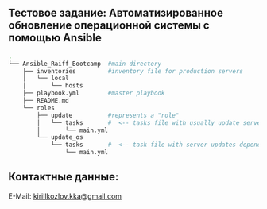 ## Тестовое задание: Автоматизированное обновление операционной системы c помощью Ansible


```bash
.
└── Ansible_Raiff_Bootcamp  #main directory
    ├── inventories         #inventory file for production servers
    │   └── local
    │       └── hosts
    ├── playbook.yml        #master playbook
    ├── README.md
    └── roles
        ├── update          #represents a "role"
        │   └── tasks       #  <-- tasks file with usually update server
        │       └── main.yml   
        └── update_os
            └── tasks       #  <-- task file with server updates depending on the system and next rebooting
                └── main.yml
```


## Контактные данные:

E-Mail: kirillkozlov.kka@gmail.com
